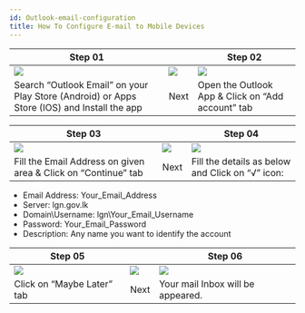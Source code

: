 ```yaml
---
id: Outlook-email-configuration
title: How To Configure E-mail to Mobile Devices
---
```



|Step 01 | | Step 02
|------ | ------| ------
|![](../../../../static/img/tutorial/outlook/1.png)|![](../../../../static/img/tutorial/outlook/arrow.png)| ![](../../../../static/img/tutorial/outlook/2.png)
|Search “Outlook Email” on your Play Store (Android) or Apps Store (IOS) and Install the app|Next|Open the Outlook App & Click on “Add account” tab|  


|Step 03 | | Step 04
|------ | ------| ------
|![](../../../../static/img/tutorial/outlook/3.png)|![](../../../../static/img/tutorial/outlook/arrow.png)|![](../../../../static/img/tutorial/outlook/44.png)
|Fill the Email Address on given area & Click on “Continue” tab|Next|Fill the details as below and Click on “√” icon:

- Email Address:  Your_Email_Address
- Server:  lgn.gov.lk 
- Domain\Username:  lgn\Your_Email_Username 
- Password:  Your_Email_Password 
- Description:  Any name you want to identify the account

|Step 05 | |Step 06
|------|------ |------
|![](../../../../static/img/tutorial/outlook/5.png)|![](../../../../static/img/tutorial/outlook/arrow.png)|![](../../../../static/img/tutorial/outlook/6.png)
|Click on “Maybe Later” tab|Next|Your mail Inbox will be appeared.

